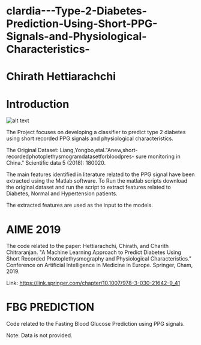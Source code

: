 # clardia---Type-2-Diabetes-Prediction-Using-Short-PPG-Signals-and-Physiological-Characteristics-
# Chirath Hettiarachchi 

# Introduction

![alt text](https://github.com/[chirathyh]/[clardia---Type-2-Diabetes-Prediction-Using-Short-PPG-Signals-and-Physiological-Characteristics-]/extra/[master]/blob1.png?raw=true)

The Project focuses on developing a classifier to predict type 2 diabetes using short recorded PPG signals and physiological characteristics.

The Original Dataset: 
Liang,Yongbo,etal."Anew,short-recordedphotoplethysmogramdatasetforbloodpres- sure monitoring in China." Scientific data 5 (2018): 180020.

The main features identified in literature related to the PPG signal have been extracted using the Matlab software. 
To Run the matlab scripts download the original dataset and run the script to extract features related to Diabetes, Normal and Hypertension patients. 

The extracted features are used as the input to the models.

# AIME 2019
The code related to the paper: 
Hettiarachchi, Chirath, and Charith Chitraranjan. "A Machine Learning Approach to Predict Diabetes Using Short Recorded Photoplethysmography and Physiological Characteristics." Conference on Artificial Intelligence in Medicine in Europe. Springer, Cham, 2019.

Link: https://link.springer.com/chapter/10.1007/978-3-030-21642-9_41

# FBG PREDICTION
Code related to the Fasting Blood Glucose Prediction using PPG signals. 

Note: Data is not provided. 
